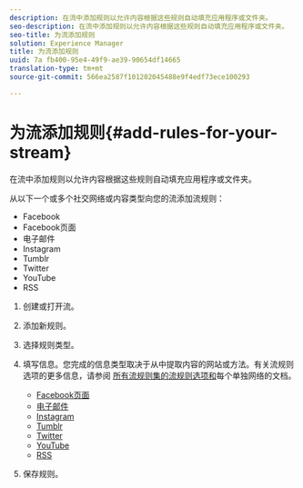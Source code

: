 ```yaml
---
description: 在流中添加规则以允许内容根据这些规则自动填充应用程序或文件夹。
seo-description: 在流中添加规则以允许内容根据这些规则自动填充应用程序或文件夹。
seo-title: 为流添加规则
solution: Experience Manager
title: 为流添加规则
uuid: 7a fb400-95e4-49f9-ae39-90654df14665
translation-type: tm+mt
source-git-commit: 566ea2587f101202045488e9f4edf73ece100293

---
```



# 为流添加规则{#add-rules-for-your-stream}

在流中添加规则以允许内容根据这些规则自动填充应用程序或文件夹。

从以下一个或多个社交网络或内容类型向您的流添加流规则：

* Facebook
* Facebook页面
* 电子邮件
* Instagram
* Tumblr
* Twitter
* YouTube
* RSS

1. 创建或打开流。
1. 添加新规则。
1. 选择规则类型。
1. 填写信息。您完成的信息类型取决于从中提取内容的网站或方法。有关流规则选项的更多信息，请参阅 [所有流规则集的流规则选项和](../c-streams/c-stream-rule-options-for-all-stream-rules.md#c_stream_rule_options_for_all_stream_rules)每个单独网络的文档。

   * [Facebook页面](../c-streams/c-facebook-page-rules.md#c_facebook_page_rules)
   * [电子邮件](../c-streams/c-email-rules.md#c_email_rules)
   * [Instagram](../c-streams/c-instagram-rules.md#c_instagram_rules)
   * [Tumblr](../c-streams/c-tumblr-rules.md#c_tumblr_rules)
   * [Twitter](../c-streams/c-twitter-rules.md#c_twitter_rules)
   * [YouTube](../c-streams/c-youtube-rules/c-youtube-rules.md#c_youtube_rules)
   * [RSS](../c-streams/c-rss-rules-streams.md#c_rss_rules_streams)

1. 保存规则。
